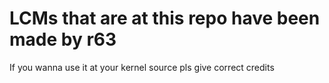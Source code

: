 # LCMs that are at this repo have been made by r63

If you wanna use it at your kernel source pls give correct credits
